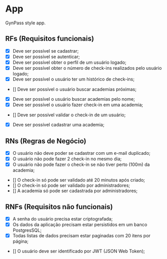 # App

GynPass style app.

## RFs (Requisitos funcionais)
- [X] Deve ser possível se cadastrar;
- [X] Deve ser possível se autenticar;
- [X] Deve ser possível obter o perfil de um usuário logado;
- [X] Deve ser possível obter o número de check-ins realizados pelo usuário logado;
- [X] Deve ser possível o usuário ter um histórico de check-ins;
- [] Deve ser possível o usuário buscar academias próximas;
- [X] Deve ser possível o usuário buscar academias pelo nome;
- [X] Deve ser possível o usuário fazer check-in em uma academia;
- [] Deve ser possível validar o check-in de um usuário;
- [x] Deve ser possível cadastrar uma academia;

## RNs (Regras de Negócio)
- [X] O usuário não deve poder se cadastrar com um e-mail duplicado;
- [X] O usuário não pode fazer 2 check-in no mesmo dia;
- [X] O usuário não pode fazer o check-in se não tiver perto (100m) da academia;
- [] O check-in só pode ser validado até 20 minutos após criado;
- [] O check-in só pode ser validado por administradores;
- [] A academia só pode ser cadastrada por administradores;

## RNFs (Requisitos não funcionais)
- [X] A senha do usuário precisa estar criptografada;
- [X] Os dados da aplicação precisam estar persistidos em um banco PostgresSQL;
- [X] Todas listas de dados precisam estar paginadas com 20 itens por página;
- [] O usuário deve ser identificado por JWT (JSON Web Token);